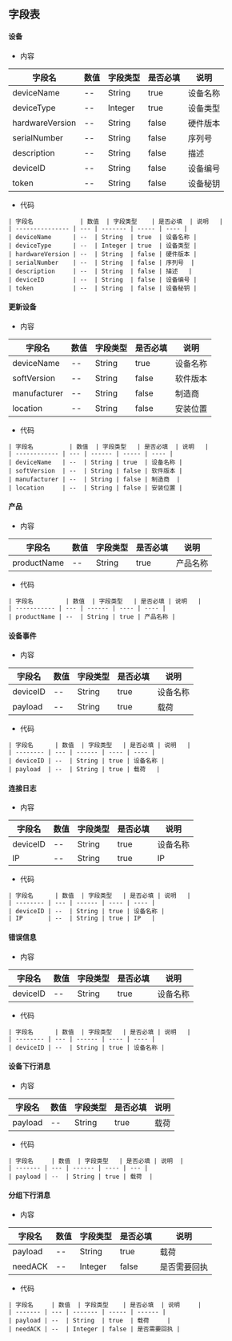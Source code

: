 
字段表
------



#### 设备
  
- 内容
  
| 字段名             | 数值  | 字段类型    | 是否必填  | 说明   |
| --------------- | --- | ------- | ----- | ---- |
| deviceName      | --  | String  | true  | 设备名称 |
| deviceType      | --  | Integer | true  | 设备类型 |
| hardwareVersion | --  | String  | false | 硬件版本 |
| serialNumber    | --  | String  | false | 序列号  |
| description     | --  | String  | false | 描述   |
| deviceID        | --  | String  | false | 设备编号 |
| token           | --  | String  | false | 设备秘钥 |
  
- 代码
```
| 字段名             | 数值  | 字段类型    | 是否必填  | 说明   |
| --------------- | --- | ------- | ----- | ---- |
| deviceName      | --  | String  | true  | 设备名称 |
| deviceType      | --  | Integer | true  | 设备类型 |
| hardwareVersion | --  | String  | false | 硬件版本 |
| serialNumber    | --  | String  | false | 序列号  |
| description     | --  | String  | false | 描述   |
| deviceID        | --  | String  | false | 设备编号 |
| token           | --  | String  | false | 设备秘钥 |
```
  
  
  
  
#### 更新设备
  
- 内容
  
| 字段名          | 数值  | 字段类型   | 是否必填  | 说明   |
| ------------ | --- | ------ | ----- | ---- |
| deviceName   | --  | String | true  | 设备名称 |
| softVersion  | --  | String | false | 软件版本 |
| manufacturer | --  | String | false | 制造商  |
| location     | --  | String | false | 安装位置 |
  
- 代码
```
| 字段名          | 数值  | 字段类型   | 是否必填  | 说明   |
| ------------ | --- | ------ | ----- | ---- |
| deviceName   | --  | String | true  | 设备名称 |
| softVersion  | --  | String | false | 软件版本 |
| manufacturer | --  | String | false | 制造商  |
| location     | --  | String | false | 安装位置 |
```
  
  
  
  
#### 产品
  
- 内容
  
| 字段名         | 数值  | 字段类型   | 是否必填 | 说明   |
| ----------- | --- | ------ | ---- | ---- |
| productName | --  | String | true | 产品名称 |
  
- 代码
```
| 字段名         | 数值  | 字段类型   | 是否必填 | 说明   |
| ----------- | --- | ------ | ---- | ---- |
| productName | --  | String | true | 产品名称 |
```
  
  
  
  
#### 设备事件
  
- 内容
  
| 字段名      | 数值  | 字段类型   | 是否必填 | 说明   |
| -------- | --- | ------ | ---- | ---- |
| deviceID | --  | String | true | 设备名称 |
| payload  | --  | String | true | 载荷   |
  
- 代码
```
| 字段名      | 数值  | 字段类型   | 是否必填 | 说明   |
| -------- | --- | ------ | ---- | ---- |
| deviceID | --  | String | true | 设备名称 |
| payload  | --  | String | true | 载荷   |
```
  
  
  
  
#### 连接日志
  
- 内容
  
| 字段名      | 数值  | 字段类型   | 是否必填 | 说明   |
| -------- | --- | ------ | ---- | ---- |
| deviceID | --  | String | true | 设备名称 |
| IP       | --  | String | true | IP   |
  
- 代码
```
| 字段名      | 数值  | 字段类型   | 是否必填 | 说明   |
| -------- | --- | ------ | ---- | ---- |
| deviceID | --  | String | true | 设备名称 |
| IP       | --  | String | true | IP   |
```
  
  
  
  
#### 错误信息
  
- 内容
  
| 字段名      | 数值  | 字段类型   | 是否必填 | 说明   |
| -------- | --- | ------ | ---- | ---- |
| deviceID | --  | String | true | 设备名称 |
  
- 代码
```
| 字段名      | 数值  | 字段类型   | 是否必填 | 说明   |
| -------- | --- | ------ | ---- | ---- |
| deviceID | --  | String | true | 设备名称 |
```
  
  
  
  
#### 设备下行消息
  
- 内容
  
| 字段名     | 数值  | 字段类型   | 是否必填 | 说明  |
| ------- | --- | ------ | ---- | --- |
| payload | --  | String | true | 载荷  |
  
- 代码
```
| 字段名     | 数值  | 字段类型   | 是否必填 | 说明  |
| ------- | --- | ------ | ---- | --- |
| payload | --  | String | true | 载荷  |
```
  
  
  
  
#### 分组下行消息
  
- 内容
  
| 字段名     | 数值  | 字段类型    | 是否必填  | 说明     |
| ------- | --- | ------- | ----- | ------ |
| payload | --  | String  | true  | 载荷     |
| needACK | --  | Integer | false | 是否需要回执 |
  
- 代码
```
| 字段名     | 数值  | 字段类型    | 是否必填  | 说明     |
| ------- | --- | ------- | ----- | ------ |
| payload | --  | String  | true  | 载荷     |
| needACK | --  | Integer | false | 是否需要回执 |
```
  
  
  
  
